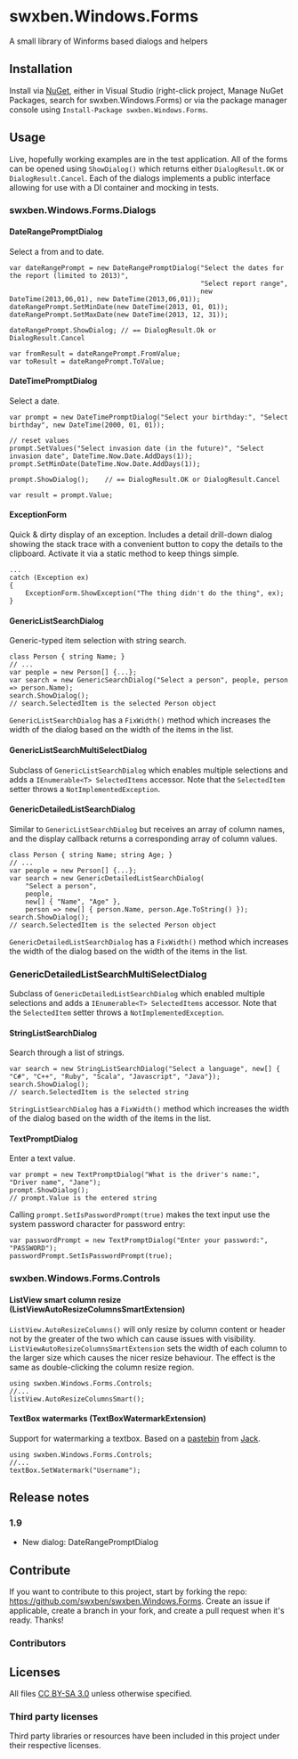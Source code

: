 swxben.Windows.Forms
====================

A small library of Winforms based dialogs and helpers


## Installation
Install via [NuGet](http://nuget.org/packages/swxben.Windows.Forms), either in Visual Studio (right-click project, Manage NuGet Packages, search for swxben.Windows.Forms) or via the package manager console using `Install-Package swxben.Windows.Forms`.


## Usage

Live, hopefully working examples are in the test application. All of the forms can be opened using `ShowDialog()` which returns either `DialogResult.OK` or `DialogResult.Cancel`. Each of the dialogs implements a public interface allowing for use with a DI container and mocking in tests.


### swxben.Windows.Forms.Dialogs


#### DateRangePromptDialog

Select a from and to date.

	var dateRangePrompt = new DateRangePromptDialog("Select the dates for the report (limited to 2013)",
													"Select report range",
													new DateTime(2013,06,01), new DateTime(2013,06,01));
	dateRangePrompt.SetMinDate(new DateTime(2013, 01, 01));
	dateRangePrompt.SetMaxDate(new DateTime(2013, 12, 31));

	dateRangePrompt.ShowDialog;	// == DialogResult.Ok or DialogResult.Cancel

	var fromResult = dateRangePrompt.FromValue;
	var toResult = dateRangePrompt.ToValue;


#### DateTimePromptDialog

Select a date.

    var prompt = new DateTimePromptDialog("Select your birthday:", "Select birthday", new DateTime(2000, 01, 01));

    // reset values
    prompt.SetValues("Select invasion date (in the future)", "Select invasion date", DateTime.Now.Date.AddDays(1));
    prompt.SetMinDate(DateTime.Now.Date.AddDays(1));
    
    prompt.ShowDialog();	// == DialogResult.OK or DialogResult.Cancel

	var result = prompt.Value;


#### ExceptionForm

Quick & dirty display of an exception. Includes a detail drill-down dialog showing the stack trace with a convenient button to copy the details to the clipboard. Activate it via a static method to keep things simple.

    ...
    catch (Exception ex)
    {
        ExceptionForm.ShowException("The thing didn't do the thing", ex);
    }


#### GenericListSearchDialog

Generic-typed item selection with string search.

    class Person { string Name; }
    // ...
    var people = new Person[] {...};
    var search = new GenericSearchDialog("Select a person", people, person => person.Name);
    search.ShowDialog();
    // search.SelectedItem is the selected Person object

`GenericListSearchDialog` has a `FixWidth()` method which increases the width of the dialog based on the width of the items in the list.


#### GenericListSearchMultiSelectDialog

Subclass of `GenericListSearchDialog` which enables multiple selections and adds a `IEnumerable<T> SelectedItems` accessor. Note that the `SelectedItem` setter throws a `NotImplementedException`.


#### GenericDetailedListSearchDialog

Similar to `GenericListSearchDialog` but receives an array of column names, and the display callback returns a corresponding array of column values.

    class Person { string Name; string Age; }
    // ...
    var people = new Person[] {...};
    var search = new GenericDetailedListSearchDialog(
        "Select a person", 
        people, 
        new[] { "Name", "Age" },
        person => new[] { person.Name, person.Age.ToString() });
    search.ShowDialog();
    // search.SelectedItem is the selected Person object

`GenericDetailedListSearchDialog` has a `FixWidth()` method which increases the width of the dialog based on the width of the items in the list.


### GenericDetailedListSearchMultiSelectDialog

Subclass of `GenericDetailedListSearchDialog` which enabled multiple selections and adds a `IEnumerable<T> SelectedItems` accessor. Note that the `SelectedItem` setter throws a `NotImplementedException`.


#### StringListSearchDialog

Search through a list of strings.

    var search = new StringListSearchDialog("Select a language", new[] { "C#", "C++", "Ruby", "Scala", "Javascript", "Java"});
    search.ShowDialog();
    // search.SelectedItem is the selected string

`StringListSearchDialog` has a `FixWidth()` method which increases the width of the dialog based on the width of the items in the list.


#### TextPromptDialog

Enter a text value.

	var prompt = new TextPromptDialog("What is the driver's name:", "Driver name", "Jane");
	prompt.ShowDialog();
	// prompt.Value is the entered string

Calling `prompt.SetIsPasswordPrompt(true)` makes the text input use the system password character for password entry:

    var passwordPrompt = new TextPromptDialog("Enter your password:", "PASSWORD");
    passwordPrompt.SetIsPasswordPrompt(true);



### swxben.Windows.Forms.Controls


#### ListView smart column resize (ListViewAutoResizeColumnsSmartExtension)

`ListView.AutoResizeColumns()` will only resize by column content or header not by the greater of the two which can cause issues with visibility. `ListViewAutoResizeColumnsSmartExtension` sets the width of each column to the larger size which causes the nicer resize behaviour. The effect is the same as double-clicking the column resize region.

    using swxben.Windows.Forms.Controls;
    //...
    listView.AutoResizeColumnsSmart();


#### TextBox watermarks (TextBoxWatermarkExtension)

Support for watermarking a textbox. Based on a [pastebin](http://pastebin.com/iFzanuC2) from [Jack](http://stackoverflow.com/a/9303203/149259).

    using swxben.Windows.Forms.Controls;
    //...
    textBox.SetWatermark("Username");


## Release notes

### 1.9

- New dialog: DateRangePromptDialog


## Contribute

If you want to contribute to this project, start by forking the repo: <https://github.com/swxben/swxben.Windows.Forms>. Create an issue if applicable, create a branch in your fork, and create a pull request when it's ready. Thanks!

### Contributors


## Licenses

All files [CC BY-SA 3.0](http://creativecommons.org/licenses/by-sa/3.0/) unless otherwise specified.

### Third party licenses

Third party libraries or resources have been included in this project under their respective licenses.

